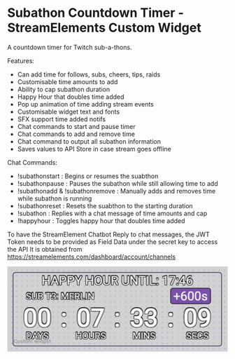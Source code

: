 # Subathon Countdown Timer - StreamElements Custom Widget

A countdown timer for Twitch sub-a-thons.

Features:
- Can add time for follows, subs, cheers, tips, raids 
- Customisable time amounts to add
- Ability to cap subathon duration
- Happy Hour that doubles time added
- Pop up animation of time adding stream events
- Customisable widget text and fonts
- SFX support time added notifs
- Chat commands to start and pause timer
- Chat commands to add and remove time
- Chat command to output all subathon information
- Saves values to API Store in case stream goes offline

Chat Commands:
- !subathonstart : Begins or resumes the suabthon
- !subathonpause : Pauses the subathon while still allowing time to add
- !subathonadd & !subathonremove : Manually adds and removes time while subathon is running
- !subathonreset : Resets the suabthon to the starting duration
- !subathon : Replies with a chat message of time amounts and cap
- !happyhour : Toggles happy hour that doubles time added

To have the StreamElement Chatbot Reply to chat messages, the JWT Token needs to be provided as Field Data under the secret key to access the API
It is obtained from https://streamelements.com/dashboard/account/channels

![Subathon Countdown Timer Widget Preview](/SubathonTimer/preview.png?)
